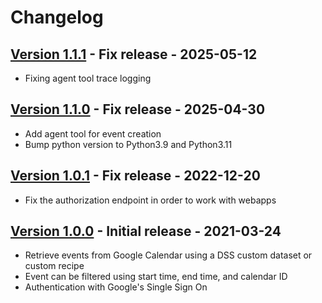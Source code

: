 # Changelog

## [Version 1.1.1](https://github.com/dataiku/dss-plugin-google-calendar/releases/tag/v1.1.1) - Fix release - 2025-05-12

- Fixing agent tool trace logging

## [Version 1.1.0](https://github.com/dataiku/dss-plugin-google-calendar/releases/tag/v1.1.0) - Fix release - 2025-04-30

- Add agent tool for event creation
- Bump python version to Python3.9 and Python3.11

## [Version 1.0.1](https://github.com/dataiku/dss-plugin-google-calendar/releases/tag/v1.0.1) - Fix release - 2022-12-20

- Fix the authorization endpoint in order to work with webapps

## [Version 1.0.0](https://github.com/dataiku/dss-plugin-google-calendar/releases/tag/v1.0.0) - Initial release - 2021-03-24

- Retrieve events from Google Calendar using a DSS custom dataset or custom recipe
- Event can be filtered using start time, end time, and calendar ID
- Authentication with Google's Single Sign On
